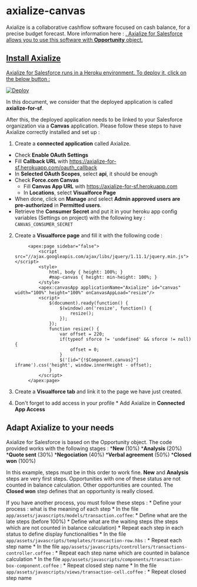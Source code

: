 axialize-canvas
===============

Axialize is a collaborative cashflow software focused on cash balance, for a precise budget forecast.
More information here : <a href="http://www.axialize.com">.
Axialize for Salesforce allows you to use this software with <strong>Opportunity</strong> object.

Install Axialize
----------------

Axialize for Salesforce runs in a Heroku environment. To deploy it, click on the below button :

<a href="https://heroku.com/deploy?template=https://github.com/Sylpheo/axialize-canvas">
  <img src="https://www.herokucdn.com/deploy/button.png" alt="Deploy">
</a>

In this document, we consider that the deployed application is called <strong>axialize-for-sf</strong>.

After this, the deployed application needs to be linked to your Salesforce organization via a <strong>Canvas</strong> application.
Please follow these steps to have Axialize correctly installed and set up :

1. Create a <strong>connected application</strong> called Axialize.

* Check <strong>Enable OAuth Settings</strong>
* Fill <strong>Callback URL</strong> with https://axialize-for-sf.herokuapp.com/oauth_callback
* In <strong>Selected OAuth Scopes</strong>, select <strong>api</strong>, it should be enough
* Check <strong>Force.com Canvas</strong>
	* Fill <strong>Canvas App URL</strong> with https://axialize-for-sf.herokuapp.com
	* In <strong>Locations</strong>, select <strong>Visualforce Page</strong>
* When done, click on <strong>Manage</strong> and select <strong>Admin approved users are pre-authorized</strong> in <strong>Permitted users</strong>.
* Retrieve the <strong>Consumer Secret</strong> and put it in your heroku app config variables (Settings on project) with the following key : <code>CANVAS_CONSUMER_SECRET</code>

2. Create a <strong>Visualforce page</strong> and fill it with the following code :
 
    		<apex:page sidebar="false">
    			<script src="//ajax.googleapis.com/ajax/libs/jquery/1.11.1/jquery.min.js"></script>
    			<style>
        			html, body { height: 100%; }
        			#map-canvas { height: min-height: 100%; }
    			</style>
	  			<apex:canvasApp applicationName="Axialize" id="canvas" width="100%" height="100%" onCanvasAppLoad="resize"/>
	  			<script>
	      			$(document).ready(function() {
	          			$(window).on('resize', function() {
	              			resize();
	          			});
	      			});
	      			function resize() {
	          			var offset = 220;
	          			if(typeof sforce != 'undefined' && sforce != null) {
	              			offset = 0;
	          			}
	          			$('[id="{!$Component.canvas}"] iframe').css('height', window.innerHeight - offset);
	      			}
				</script>
			</apex:page>
		
3. Create a <strong>Visualforce tab</strong> and link it to the page we have just created.
	
4. Don't forget to add access in your profile
		* Add Axialize in <strong>Connected App Access</strong>

Adapt Axialize to your needs
----------------------------

Axialize for Salesforce is based on the Opportunity object. The code provided works with the following stages :
*<strong>New</strong> (10%)
*<strong>Analysis</strong> (20%)
*<strong>Quote sent</strong> (30%)
*<strong>Negociation</strong> (40%)
*<strong>Verbal agreement</strong> (50%)
*<strong>Closed won</strong> (100%)


In this example, steps must be in this order to work fine. <strong>New</strong> and <strong>Analysis</strong> steps are very first steps. Opportunities with one of these status are not counted in balance calculation. Other opportunities are counted. The <strong>Closed won</strong> step defines that an opportunity is really closed.

If you have another process, you must follow these steps :
	* Define your process : what is the meaning of each step
	* In the file `app/assets/javascripts/models/transaction.coffee`:
		* Define what are the late steps (before 100%)
		* Define what are the waiting steps (the steps which are not counted in balance calculation)
		* Repeat each step in each status to define display functionalities
	* In the file `app/assets/javascripts/templates/transaction-row.hbs` :
		* Repeat each step name
	* In the file `app/assets/javascripts/controllers/transactions-controller.coffee` :
		* Repeat each step name which are counted in balance calculation
	* In the file `app/assets/javascripts/components/transaction-box-component.coffee` :
		* Repeat closed step name
	* In the file `app/assets/javascripts/views/transaction-cell.coffee` :
		* Repeat closed step name
